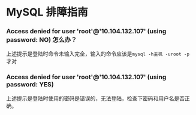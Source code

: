 # MySQL 排障指南


### Access denied for user 'root'@'10.104.132.107' (using password: NO) 怎么办？
 上述提示是登陆时命令未输入完全，输入的命令应该是`mysql -h主机 -uroot -p` 才对
 ### Access denied for user 'root'@'10.104.132.107' (using password: YES)
上述提示是登陆时使用的密码是错误的，无法登陆，检查下密码和用户名是否正确。